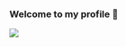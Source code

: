 ### Welcome to my profile 👋

![](https://camo.githubusercontent.com/a3d5e39f02709e79d22b8a50be668cf6aee26de737aa5e8020854dbf664736b0/68747470733a2f2f692e6962622e636f2f35387137476b582f736c696465722d312d393030783238302e6a7067)

<!--![Design BYAcar's GitHub stats](https://github-readme-stats.vercel.app/api?username=designbyacar&show_icons=true&theme=radical)

